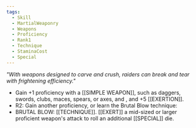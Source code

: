 ```yaml
---
tags:
  - Skill
  - MartialWeaponry
  - Weapons
  - Proficiency
  - Rank1
  - Technique
  - StaminaCost
  - Special
---
```

*"With weapons designed to carve and crush, raiders can break and tear with frightening efficiency."*

- Gain +1 proficiency with a [[SIMPLE WEAPON]], such as daggers, swords, clubs, maces, spears, or axes, and , and +5 [[EXERTION]].
- R2: Gain another proficiency, or learn the Brutal Blow technique:
- BRUTAL BLOW: [[TECHNIQUE]]. [[EXERT]] a mid-sized or larger proficient weapon's attack to roll an additional [[SPECIAL]] die.
